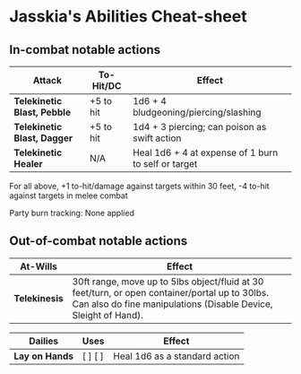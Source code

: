 # Jasskia's Abilities Cheat-sheet
## In-combat notable actions
| Attack | To-Hit/DC | Effect |
|--------|-----------|--------|
| **Telekinetic Blast, Pebble** | +5 to hit | 1d6 + 4 bludgeoning/piercing/slashing
| **Telekinetic Blast, Dagger** | +5 to hit | 1d4 + 3 piercing; can poison as swift action
| **Telekinetic Healer**        | N/A       | Heal 1d6 + 4 at expense of 1 burn to self or target
For all above, +1 to-hit/damage against targets within 30 feet, -4 to-hit against targets in melee combat

Party burn tracking:
None applied

## Out-of-combat notable actions
| At-Wills | Effect | 
|----------|--------|
| **Telekinesis** | 30ft range, move up to 5lbs object/fluid at 30 feet/turn, or open container/portal up to 30lbs. Can also do fine manipulations (Disable Device, Sleight of Hand). 

| Dailies | Uses | Effect |
|---------|------|--------|
| **Lay on Hands** | [ ] [ ] | Heal 1d6 as a standard action
